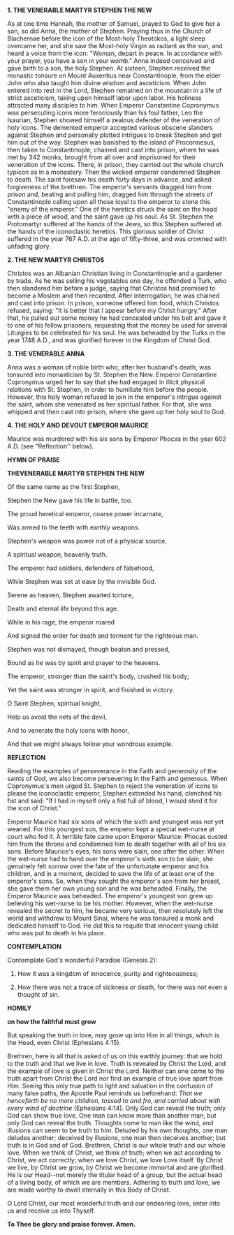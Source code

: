 
**1. THE VENERABLE MARTYR STEPHEN THE NEW**

As at one time Hannah, the mother of Samuel, prayed to God to give her a son, so did Anna, the mother of Stephen. Praying thus in the Church of Blachernae before the icon of the Most-holy Theotokos, a light sleep overcame her, and she saw the Most-holy Virgin as radiant as the sun, and heard a voice from the icon: "Woman, depart in peace. In accordance with your prayer, you have a son in your womb." Anna indeed conceived and gave birth to a son, the holy Stephen. At sixteen, Stephen received the monastic tonsure on Mount Auxentius near Constantinople, from the elder John who also taught him divine wisdom and asceticism. When John entered into rest in the Lord, Stephen remained on the mountain in a life of strict asceticism, taking upon himself labor upon labor. His holiness attracted many disciples to him. When Emperor Constantine Copronymus was persecuting icons more ferociously than his foul father, Leo the Isaurian, Stephen showed himself a zealous defender of the veneration of holy icons. The demented emperor accepted various obscene slanders against Stephen and personally plotted intrigues to break Stephen and get him out of the way. Stephen was banished to the island of Proconnesus, then taken to Constantinople, chained and cast into prison, where he was met by 342 monks, brought from all over and imprisoned for their veneration of the icons. There, in prison, they carried out the whole church typicon as in a monastery. Then the wicked emperor condemned Stephen to death. The saint foresaw his death forty days in advance, and asked forgiveness of the brethren. The emperor's servants dragged him from prison and, beating and pulling him, dragged him through the streets of Constantinople calling upon all those loyal to the emperor to stone this "enemy of the emperor." One of the heretics struck the saint on the head with a piece of wood, and the saint gave up his soul. As St. Stephen the Protomartyr suffered at the hands of the Jews, so this Stephen suffered at the hands of the iconoclastic heretics. This glorious soldier of Christ suffered in the year 767 A.D. at the age of fifty-three, and was crowned with unfading glory.

**2. THE NEW MARTYR CHRISTOS**

Christos was an Albanian Christian living in Constantinople and a gardener by trade. As he was selling his vegetables one day, he offended a Turk, who then slandered him before a judge, saying that Christos had promised to become a Moslem and then recanted. After interrogation, he was chained and cast into prison. In prison, someone offered him food, which Christos refused, saying: "It is better that I appear before my Christ hungry." After that, he pulled out some money he had concealed under his belt and gave it to one of his fellow prisoners, requesting that the money be used for several Liturgies to be celebrated for his soul. He was beheaded by the Turks in the year 1748 A.D., and was glorified forever in the Kingdom of Christ God.

**3. THE VENERABLE ANNA**

Anna was a woman of noble birth who, after her husband's death, was tonsured into monasticism by St. Stephen the New. Emperor Constantine Copronymus urged her to say that she had engaged in illicit physical relations with St. Stephen, in order to humiliate him before the people. However, this holy woman refused to join in the emperor's intrigue against the saint, whom she venerated as her spiritual father. For that, she was whipped and then cast into prison, where she gave up her holy soul to God. 

**4. THE HOLY AND DEVOUT EMPEROR MAURICE**

Maurice was murdered with his six sons by Emperor Phocas in the year 602 A.D. (see "Reflection'' below).



**HYMN OF PRAISE**

**TH****E****VENERABLE MARTYR STEPHEN THE NEW**

Of the same name as the first Stephen,

Stephen the New gave his life in battle, too.

The proud heretical emperor, coarse power incarnate,

Was armed to the teeth with earthly weapons.

Stephen's weapon was power not of a physical source,

A spiritual weapon, heavenly truth.

The emperor had soldiers, defenders of falsehood,

While Stephen was set at ease by the invisible God.

Serene as heaven, Stephen awaited torture,

Death and eternal life beyond this age.

While in his rage, the emperor roared

And signed the order for death and torment for the righteous man.

Stephen was not dismayed, though beaten and pressed,

Bound as he was by spirit and prayer to the heavens.

The emperor, stronger than the saint's body, crushed his body;

Yet the saint was stronger in spirit, and finished in victory.

O Saint Stephen, spiritual knight,

Help us avoid the nets of the devil,

And to venerate the holy icons with honor,

And that we might always follow your wondrous example.


**REFLECTION**


Reading the examples of perseverance in the Faith and generosity of the saints of God, we also become persevering in the Faith and generous. When Copronymus's men urged St. Stephen to reject the veneration of icons to please the iconoclastic emperor, Stephen extended his hand, clenched his fist and said: "If I had in myself only a fist full of blood, I would shed it for the icon of Christ."


Emperor Maurice had six sons of which the sixth and youngest was not yet weaned. For this youngest son, the emperor kept a special wet-nurse at court who fed it. A terrible fate came upon Emperor Maurice: Phocas ousted him from the throne and condemned him to death together with all of his six sons. Before Maurice's eyes, his sons were slain, one after the other. When the wet-nurse had to hand over the emperor's sixth son to be slain, she genuinely felt sorrow over the fate of the unfortunate emperor and his children, and in a moment, decided to save the life of at least one of the emperor's sons. So, when they sought the emperor's son from her breast, she gave them her own young son and he was beheaded. Finally, the Emperor Maurice was beheaded. The emperor's youngest son grew up believing his wet-nurse to be his mother. However, when the wet-nurse revealed the secret to him, he became very serious, then resolutely left the world and withdrew to Mount Sinai, where he was tonsured a monk and dedicated himself to God. He did this to requite that innocent young child who was put to death in his place.



**CONTEMPLATION**

Contemplate God's wonderful Paradise (Genesis 2):

1.  How it was a kingdom of innocence, purity and righteousness;

1.  How there was not a trace of sickness or death, for there was not even a thought of sin.



**HOMILY**

**on how the faithful must grow**

But speaking the truth in love, may grow up into Him in all things, which is the Head, even Christ (Ephesians 4:15).

Brethren, here is all that is asked of us on this earthly journey: that we hold to the truth and that we live in love. Truth is revealed by Christ the Lord, and the example of love is given in Christ the Lord. Neither can one come to the truth apart from Christ the Lord nor find an example of true love apart from Him. Seeing this only true path to light and salvation in the confusion of many false paths, the Apostle Paul reminds us beforehand: *That we henceforth be no more children, tossed to and fro, and carried about with every wind of doctrine* (Ephesians 4:14). Only God can reveal the truth; only God can show true love. One man can know more than another man, but only God can reveal the truth. Thoughts come to man like the wind, and illusions can seem to be truth to him. Deluded by his own thoughts, one man deludes another; deceived by illusions, one man then deceives another; but truth is in God and of God. Brethren, Christ is our whole truth and our whole love. When we think of Christ, we think of truth; when we act according to Christ, we act correctly; when we love Christ, we love Love itself. By Christ we live, by Christ we grow, by Christ we become immortal and are glorified. He is our Head--not merely the titular head of a group, but the actual head of a living body, of which we are members. Adhering to truth and love, we are made worthy to dwell eternally in this Body of Christ.

O Lord Christ, our most wonderful truth and our endearing love, enter into us and receive us into Thyself.

**To Thee be glory and praise forever. Amen.**
